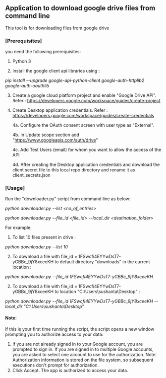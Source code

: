 ## Application to download google drive files from command line
This tool is for downloading files from google drive

### [Prerequisites]
you need the following prerequisites:

1. Python 3

2. Install the google client api libraries using :

_pip install --upgrade google-api-python-client google-auth-httplib2 google-auth-oauthlib_

3. Create a google cloud platform project and enable "Google Drive API". Refer :
https://developers.google.com/workspace/guides/create-project

4. Create Desktop application credentials. Refer :
https://developers.google.com/workspace/guides/create-credentials

    4a. Configure the OAuth consent screen with user type as "External". 
    
    4b. In Update scope section add "https://www.googleapis.com/auth/drive"
    
    4c. Add Test Users (email) for whom you want to allow the access of the API
    
    4d. After creating the Desktop application credentials and download the client secret file to this local repo directory and rename it as client_secrets.json
    

### [Usage]
 
Run the "downloader.py" script from command line as below:

_python downloader.py --list <no_of_entries>_

_python downloader.py --file_id <file_id> --local_dir <destination_folder>_

For example:

1. To list 10 files present in drive :

_python downloader.py --list 10_

2. To download a file with file_id = 1FSwcfi4EYYwDsT7-yGBBc_9jY8xceeKH to default directory "downloads" in the current location : 

_python downloader.py --file_id 1FSwcfi4EYYwDsT7-yGBBc_9jY8xceeKH_

2. To download a file with file_id = 1FSwcfi4EYYwDsT7-yGBBc_9jY8xceeKH to location "C:\Users\sushanta\Desktop" :

_python downloader.py --file_id 1FSwcfi4EYYwDsT7-yGBBc_9jY8xceeKH --local_dir "C:\Users\sushanta\Desktop"_



#### Note:
If this is your first time running the script, the script opens a new window prompting you to authorize access to your data:

1. If you are not already signed in to your Google account, you are prompted to sign in. 
   If you are signed in to multiple Google accounts, you are asked to select one account to use for the authorization.
   Note: Authorization information is stored on the file system, so subsequent executions don't prompt for authorization.
2. Click Accept. The app is authorized to access your data.
